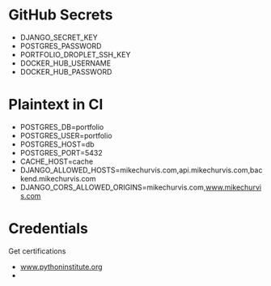 # GitHub Secrets

- DJANGO_SECRET_KEY
- POSTGRES_PASSWORD
- PORTFOLIO_DROPLET_SSH_KEY
- DOCKER_HUB_USERNAME
- DOCKER_HUB_PASSWORD

# Plaintext in CI

- POSTGRES_DB=portfolio
- POSTGRES_USER=portfolio
- POSTGRES_HOST=db
- POSTGRES_PORT=5432
- CACHE_HOST=cache
- DJANGO_ALLOWED_HOSTS=mikechurvis.com,api.mikechurvis.com,backend.mikechurvis.com  
- DJANGO_CORS_ALLOWED_ORIGINS=mikechurvis.com,www.mikechurvis.com

# Credentials

Get certifications
- www.pythoninstitute.org
- 